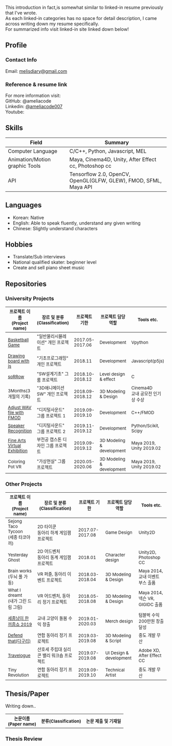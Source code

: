 This introduction in fact,is somewhat similar to linked-in resume previously that I've wrote.  
As each linked-in categories has no space for detail description, I came across writing down my resume specifically.  
For summarized info visit linked-in site linked down below!  

## Profile
### Contact Info
Email: melisdiary@gmail.com

### Reference & resume link
For more information visit:  
GitHub: @ameliacode  
Linkedin: [@ameliacode007](https://www.linkedin.com/in/ameliacode007/)  
Youtube: 

## Skills
|  Field  | Summary | 
|---|---|
| Computer Language |  C/C++,  Python,  Javascript, MEL  |
| Animation/Motion graphic Tools  | Maya, Cinema4D, Unity, After Effect cc, Photoshop cc | 
| API | Tensorflow 2.0, OpenCV, OpenGL(GLFW, GLEW), FMOD, SFML, Maya API  |
 

## Languages
* Korean: Native   
* English: Able to speak fluently, understand any given writing   
* Chinese: Slightly understand characters  


## Hobbies  
* Translate/Sub interviews  
* National qualified skater: beginner level
* Create and sell piano sheet music

## Repositories
### University Projects

<table>
  <thead>
    <tr>
      <th><sub>프로젝트 이름<br>(Project name)</sub></th><th><sub>장르 및 분류(Classification)</sub></th>
      <th><sub>프로젝트 기한</sub></th><th><sub>프로젝트 담당 역할</sub></th><th><sub>Tools etc.</sub></th>
    </tr>
  </thead>
   <tr>
      <td><sub><a href = "https://github.com/SejongUni-Lecture/General_Physics_and_Simulation" target="_blank">Basketball Game</a></sub></td>
      <td><sub>"일반물리시뮬레이션" 개인 프로젝트</sub></td>
      <td><sub> 2017.05-2017.06 </sub></td><td><sub>Development</sub></td><td><sub>Vpython</sub></td>
   </tr>
   
   <tr>
      <td><sub><a href = "https://github.com/SejongUni-Lecture/Programming_basics" target="_blank">Drawing board with js</a></sub></td>
      <td><sub>"기초프로그래밍" 개인 프로젝트</sub></td>
      <td><sub>2018.11</sub></td><td><sub>Development</sub></td><td><sub>Javascript(p5js)</sub></td>
   </tr>
   <tr>
      <td><sub><a href = "https://github.com/SejongUni-Lecture/SW_Basic_Design" target="_blank">soRRow</a></sub></td>
      <td><sub>"SW설계기초" 그룸 프로젝트</sub></td>
      <td><sub>2018.10-2018.12</sub></td><td><sub>Level design & effect</sub></td><td><sub>C</sub></td>
   </tr> 
   <tr>
      <td><sub>3Months(3개월의 기록)</sub></td>
      <td><sub>"3D애니메이션SW" 개인 프로젝트</sub></td>
      <td><sub>2018.09-2018.12</sub></td><td><sub>3D Modeling & Design</sub></td><td><sub>Cinema4D<br>교내 공모전 인기상 수상</sub></td>
   </tr>
   <tr>
      <td><sub><a href = "https://github.com/SejongUni-Lecture/Digital_Sound_module1" target="_blank">Adjust WAV file with FMOD</a></sub></td>
      <td><sub>"디지털사운드" 그룹 프로젝트 1</sub></td>
      <td><sub>2019.09-2019.10</sub></td><td><sub>Development</sub></td><td><sub>C++/FMOD</sub></td>
   </tr>
   <tr>
      <td><sub><a href = "https://github.com/SejongUni-Lecture/Digital_Sound_module2" target="_blank">Speaker Recognition</a></sub></td>
      <td><sub> "디지털사운드" 그룹 프로젝트 2</sub></td>
      <td><sub>2019.11-2019.12</sub></td><td><sub>Development</sub></td><td><sub>Python/Scikit, Scipy</sub></td>
   </tr>
   <tr>
      <td><sub><a href = "https://github.com/SejongUni-Lecture/Fine-Art-Virtual-Exhibition" target="_blank">Fine Arts Virtual Exhibition</a></sub></td>
      <td><sub>부전공 캡스톤 디자인 그룹 프로젝트</sub></td>
      <td><sub>2019.09-2019.12</sub></td><td><sub>3D Modeling & development</sub></td><td><sub>Maya 2019, Unity 2019.02 </sub></td>
   </tr>
    <tr>
      <td><sub> Coloring Pot VR </sub></td>
      <td><sub>"가상현실" 그룹 프로젝트</sub></td>
      <td><sub>2020.05-2020.06</sub></td><td><sub>3D Modeling & development</sub></td><td><sub>Maya 2019, Unity 2019.02 </sub></td>
   </tr>
  </tbody>
</table>

### Other Projects

<table>
  <thead>
    <tr>
      <th><sub>프로젝트 이름<br>(Project name)</sub></th><th><sub>장르 및 분류(Classification)</sub></th>
      <th><sub>프로젝트 기한</sub></th><th><sub>프로젝트 담당 역할</sub></th><th><sub>Tools etc.</sub></th>
    </tr>
  </thead>
 <tr>
      <td><sub>Sejong Taco Tycoon<br>(세종 타코야끼)</sub></td>
      <td><sub>2D 타이쿤<br>동아리 하계 게임잼 프로젝트</sub></td>
      <td><sub> 2017.07-2017.08 </sub></td><td><sub>Game Design</sub></td><td><sub>Unity2D</sub></td>
   </tr>
   <tr>
      <td><sub>Yesterday Ghost</sub></td>
      <td><sub>2D 어드벤처<br>동아리 동계 게임잼 프로젝트</sub></td>
      <td><sub>2018.01</sub></td><td><sub>Character design</sub></td><td><sub>Unity2D, Photoshop CC</sub></td>
   </tr>
   <tr>
      <td><sub>Brain works<br>(두뇌 풀 가동)</sub></td>
      <td><sub>VR 퍼즐, 동아리 이벤트 프로젝트</sub></td>
      <td><sub>2018.03-2018.04</sub></td><td><sub>3D Modeling & Design</sub></td><td><sub>Maya 2014, 교내 이벤트 부스 출품</sub></td>
   </tr>
   <tr>
      <td><sub>What I dreamt<br>(내가 그린 드림 그림)</sub></td>
      <td><sub>VR 어드벤처, 동아리 정기 프로젝트</sub></td>
      <td><sub>2018.05-2018.08</sub></td><td><sub>3D Modeling & Design</sub></td><td><sub>Maya 2014, 넥슨 VR, GIGIDC 출품</sub></td>
   </tr>
   <tr>
      <td><sub><a href = "https://www.tumblbug.com/sejongmeow" target="_blank">세종냥이 한끼줍쇼 2019</a></sub></td>
      <td><sub>교내 고양이 돌봄 수익 창출</sub></td>
      <td><sub>2019.01-2020.03</sub></td><td><sub>Merch design</sub></td><td><sub>텀블벅 수익 200만원 창출 달성</sub></td>
   </tr>
   <tr>
      <td><sub><a href = "https://github.com/songhyunji/Daguri_Bridge" target="_blank">Defend that(다구리)</a></sub></td>
      <td><sub>연합 동아리 정기 프로젝트</sub></td>
      <td><sub>2019.03-2019.08</sub></td><td><sub>3D Modeling & Script</sub></td><td><sub>중도 개발 무산</sub></td>
   </tr>
   <tr>
      <td><sub><a href = "https://github.com/sjsu-project/Emotional-Approach" target="_blank">Travelogue</a></sub></td>
      <td><sub>산호세 주립대 실리콘 밸리 워크숍 프로젝트</sub></td>
      <td><sub>2019.07-2019.08</sub></td><td><sub>UI Design & development</sub></td><td><sub>Adobe XD, After Effect CC</sub></td>
   </tr>
   <tr>
      <td><sub>Tiny Revolution</sub></td>
      <td><sub>연합 동아리 정기 프로젝트</sub></td>
      <td><sub>2019.09-2019.10</sub></td><td><sub>Technical Artist</sub></td><td><sub>중도 개발 무산</sub></td>
   </tr>
</table>

## Thesis/Paper
Writing down.. 
<table>
  <thead>
    <tr>
      <th><sub>논문이름<br>(Paper name)</sub></th><th><sub>분류(Classification)</sub></th>
      <th><sub>논문 제출 및 기재일</sub></th>
    </tr>
  </thead>
   <tr>
   </tr>
   
  </tbody>
</table>

### Thesis Review


